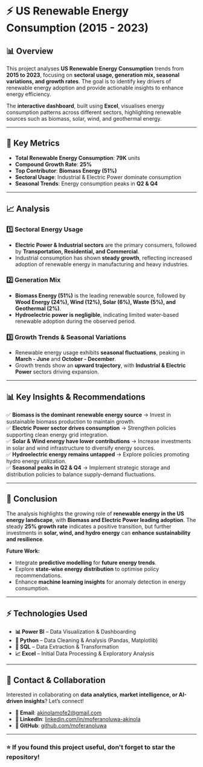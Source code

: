 # ⚡ US Renewable Energy Consumption (2015 - 2023)  

## 📊 Overview  
This project analyses **US Renewable Energy Consumption** trends from **2015 to 2023**, focusing on **sectoral usage, generation mix, seasonal variations, and growth rates**. The goal is to identify key drivers of renewable energy adoption and provide actionable insights to enhance energy efficiency.  

The **interactive dashboard**, built using **Excel**, visualises energy consumption patterns across different sectors, highlighting renewable sources such as biomass, solar, wind, and geothermal energy.  

---

## 🔑 Key Metrics  
- **Total Renewable Energy Consumption**: **79K** units  
- **Compound Growth Rate**: **25%**  
- **Top Contributor**: **Biomass Energy (51%)**  
- **Sectoral Usage**: Industrial & Electric Power dominate consumption  
- **Seasonal Trends**: Energy consumption peaks in **Q2 & Q4**  

---

## 📈 Analysis  

### 1️⃣ **Sectoral Energy Usage**  
- **Electric Power & Industrial sectors** are the primary consumers, followed by **Transportation, Residential, and Commercial**.  
- Industrial consumption has shown **steady growth**, reflecting increased adoption of renewable energy in manufacturing and heavy industries.  

### 2️⃣ **Generation Mix**  
- **Biomass Energy (51%)** is the leading renewable source, followed by **Wood Energy (24%), Wind (12%), Solar (6%), Waste (5%), and Geothermal (2%)**.  
- **Hydroelectric power is negligible**, indicating limited water-based renewable adoption during the observed period.  

### 3️⃣ **Growth Trends & Seasonal Variations**  
- Renewable energy usage exhibits **seasonal fluctuations**, peaking in **March - June** and **October - December**.  
- Growth trends show an **upward trajectory**, with **Industrial & Electric Power** sectors driving expansion.  

---

## 📊 Key Insights & Recommendations  

✅ **Biomass is the dominant renewable energy source** → Invest in sustainable biomass production to maintain growth.  
✅ **Electric Power sector drives consumption** → Strengthen policies supporting clean energy grid integration.  
✅ **Solar & Wind energy have lower contributions** → Increase investments in solar and wind infrastructure to diversify energy sources.  
✅ **Hydroelectric energy remains untapped** → Explore policies promoting hydro energy utilization.  
✅ **Seasonal peaks in Q2 & Q4** → Implement strategic storage and distribution policies to balance supply-demand fluctuations.  

---

## 📌 Conclusion  

The analysis highlights the growing role of **renewable energy in the US energy landscape**, with **Biomass and Electric Power leading adoption**. The steady **25% growth rate** indicates a positive transition, but further investments in **solar, wind, and hydro energy** can **enhance sustainability and resilience**.  

**Future Work:**  
- Integrate **predictive modelling** for **future energy trends**.  
- Explore **state-wise energy distribution** to optimise policy recommendations.  
- Enhance **machine learning insights** for anomaly detection in energy consumption.  

---

## ⚡ Technologies Used  
- **📊 Power BI** – Data Visualization & Dashboarding  
- **🐍 Python** – Data Cleaning & Analysis (Pandas, Matplotlib)  
- **📂 SQL** – Data Extraction & Transformation  
- **📈 Excel** – Initial Data Processing & Exploratory Analysis  

---

## 📩 Contact & Collaboration  

Interested in collaborating on **data analytics, market intelligence, or AI-driven insights**? Let’s connect!  

- **📧 Email**: [akinolamofe2@gmail.com](mailto:akinolamofe2@gmail.com)  
- **💼 LinkedIn**: [linkedin.com/in/moferanoluwa-akinola](#)  
- **🚀 GitHub**: [github.com/moferanoluwa](#)  

---

### ⭐ **If you found this project useful, don't forget to star the repository!**
